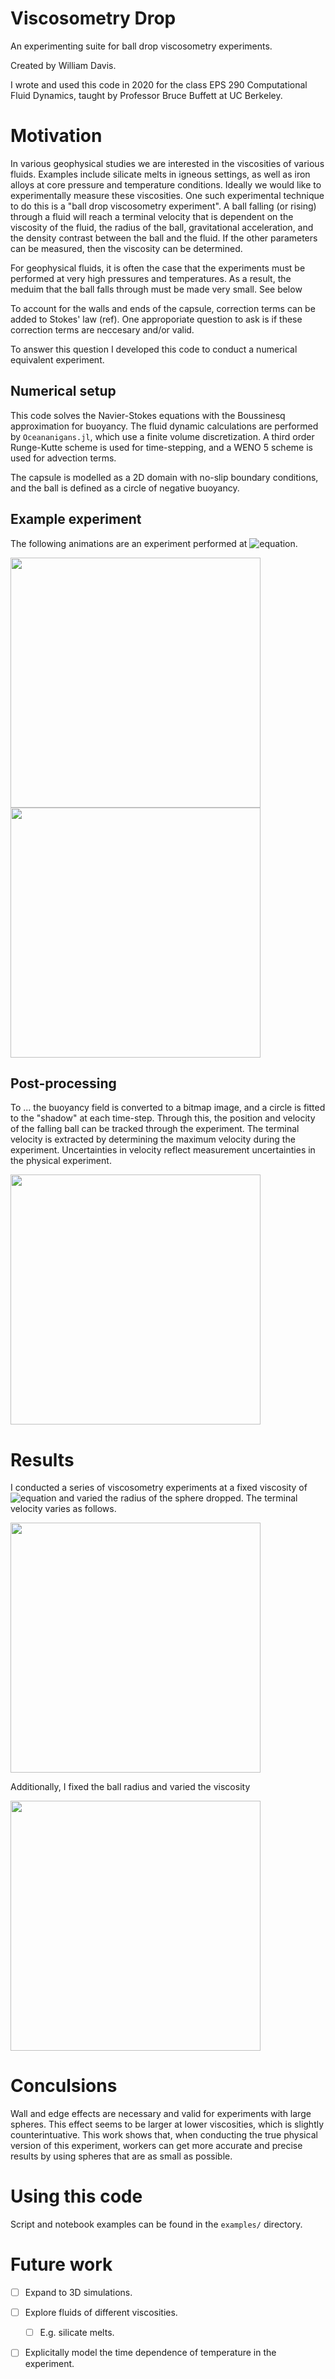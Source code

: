 # Viscosometry Drop
An experimenting suite for ball drop viscosometry experiments.

Created by William Davis.

I wrote and used this code in 2020 for the class EPS 290 Computational Fluid Dynamics, taught by Professor Bruce Buffett at UC Berkeley.

# Motivation

In various geophysical studies we are interested in the viscosities of various fluids. Examples include silicate melts in igneous settings, as well as iron alloys at core pressure and temperature conditions. Ideally we would like to experimentally measure these viscosities. One such experimental technique to do this is a "ball drop viscosometry experiment". A ball falling (or rising) through a fluid will reach a terminal velocity that is dependent on the viscosity of the fluid, the radius of the ball, gravitational acceleration, and the density contrast between the ball and the fluid. If the other parameters can be measured, then the viscosity can be determined. 

For geophysical fluids, it is often the case that the experiments must be performed at very high pressures and temperatures. As a result, the meduim that the ball falls through must be made very small. See below


To account for the walls and ends of the capsule, correction terms can be added to Stokes' law (ref). One approporiate question to ask is if these correction terms are neccesary and/or valid.

To answer this question I developed this code to conduct a numerical equivalent experiment.

## Numerical setup

This code solves the Navier-Stokes equations with the Boussinesq approximation for buoyancy. The fluid dynamic calculations are performed by `Oceananigans.jl`, which use a finite volume discretization. A third order Runge-Kutte scheme is used for time-stepping, and a WENO 5 scheme is used for advection terms.

The capsule is modelled as a 2D domain with no-slip boundary conditions, and the ball is defined as a circle of negative buoyancy. 

## Example experiment

The following animations are an experiment performed at ![equation](https://latex.codecogs.com/gif.latex?\mu=10^{-2}\text{&space;Pa&space;s}).

<img src="https://user-images.githubusercontent.com/38541020/103839702-dbc43800-5044-11eb-9057-f98ed97dafa1.gif" height="400"/><img src="https://user-images.githubusercontent.com/38541020/103839734-ef6f9e80-5044-11eb-8c94-792ad088cf04.gif" height="400"/>

## Post-processing

To ... the buoyancy field is converted to a bitmap image, and a circle is fitted to the "shadow" at each time-step. Through this, the position and velocity of the falling ball can be tracked through the experiment. The terminal velocity is extracted by determining the maximum velocity during the experiment. Uncertainties in velocity reflect measurement uncertainties in the physical experiment.

<img src="https://user-images.githubusercontent.com/38541020/103839653-bc2d0f80-5044-11eb-91a6-f980a19fef29.png" height="400"/>

# Results

I conducted a series of viscosometry experiments at a fixed viscosity of ![equation](https://latex.codecogs.com/gif.latex?\mu=10^{-2}\text{&space;Pa&space;s}) and varied the radius of the sphere dropped. The terminal velocity varies as follows.

<img src="https://user-images.githubusercontent.com/38541020/103836041-ba5f4e00-503c-11eb-920a-e3c43dd219f7.png" height="400"/>

Additionally, I fixed the ball radius and varied the viscosity

<img src="https://user-images.githubusercontent.com/38541020/103837076-cdbfe880-503f-11eb-9d71-3b786323a58a.png" height="400"/>

# Conculsions

Wall and edge effects are necessary and valid for experiments with large spheres. This effect seems to be larger at lower viscosities, which is slightly counterintuative. This work shows that, when conducting the true physical version of this experiment, workers can get more accurate and precise results by using spheres that are as small as possible. 

# Using this code

Script and notebook examples can be found in the `examples/` directory. 

# Future work

- [ ] Expand to 3D simulations.
- [ ] Explore fluids of different viscosities.
  - [ ] E.g. silicate melts.
- [ ] Explicitally model the time dependence of temperature in the experiment.

